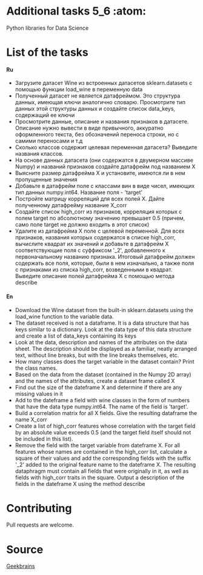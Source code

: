 # Additional tasks 5_6 :atom:

Python libraries for Data Science

# List of the tasks

#### Ru

- Загрузите датасет Wine из встроенных датасетов sklearn.datasets с помощью функции load_wine в переменную data
- Полученный датасет не является датафреймом. Это структура данных, имеющая ключи аналогично словарю. Просмотрите тип данных этой структуры данных и создайте список data_keys, содержащий ее ключи
- Просмотрите данные, описание и названия признаков в датасете. Описание нужно вывести в виде привычного, аккуратно оформленного текста, без обозначений переноса строки, но с самими переносами и т.д
- Сколько классов содержит целевая переменная датасета? Выведите названия классов.
- На основе данных датасета (они содержатся в двумерном массиве Numpy) и названий признаков создайте датафрейм под названием X
- Выясните размер датафрейма X и установите, имеются ли в нем пропущенные значения
- Добавьте в датафрейм поле с классами вин в виде чисел, имеющих тип данных numpy.int64. Название поля - 'target'
- Постройте матрицу корреляций для всех полей X. Дайте полученному датафрейму название X_corr
- Создайте список high_corr из признаков, корреляция которых с полем target по абсолютному значению превышает 0.5 (причем, само поле target не должно входить в этот список)
- Удалите из датафрейма X поле с целевой переменной. Для всех признаков, названия которых содержатся в списке high_corr, вычислите квадрат их значений и добавьте в датафрейм X соответствующие поля с суффиксом '_2', добавленного к первоначальному названию признака. Итоговый датафрейм должен содержать все поля, которые, были в нем изначально, а также поля с признаками из списка high_corr, возведенными в квадрат. Выведите описание полей датафрейма X с помощью метода describe

#### En

- Download the Wine dataset from the built-in sklearn.datasets using the load_wine function to the variable data.
- The dataset received is not a dataframe. It is a data structure that has keys similar to a dictionary. Look at the data type of this data structure and create a list of data_keys containing its keys
- Look at the data, description and names of the attributes on the data sheet. The description should be displayed as a familiar, neatly arranged text, without line breaks, but with the line breaks themselves, etc.
- How many classes does the target variable in the dataset contain? Print the class names.
- Based on the data from the dataset (contained in the Numpy 2D array) and the names of the attributes, create a dataset frame called X
- Find out the size of the dateframe X and determine if there are any missing values in it
- Add to the dateframe a field with wine classes in the form of numbers that have the data type numpy.int64. The name of the field is 'target'.
- Build a correlation matrix for all X fields. Give the resulting dataframe the name X_corr
- Create a list of high_corr features whose correlation with the target field by an absolute value exceeds 0.5 (and the target field itself should not be included in this list).
- Remove the field with the target variable from dateframe X. For all features whose names are contained in the high_corr list, calculate a square of their values and add the corresponding fields with the suffix '_2' added to the original feature name to the dateframe X. The resulting dataphragm must contain all fields that were originally in it, as well as fields with high_corr traits in the square. Output a description of the fields in the dateframe X using the method describe

# Contributing

Pull requests are welcome.

# Source

[Geekbrains](https://geekbrains.ru)
